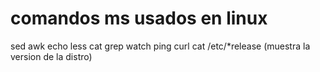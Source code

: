 
# comandos ms usados en linux
sed
awk
echo
less
cat
grep
watch
ping
curl
cat /etc/*release (muestra la version de la distro)
